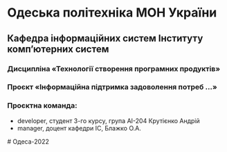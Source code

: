 # Одеська політехніка МОН України
## Кафедра інформаційних систем Інституту комп’ютерних систем
### Дисципліна «Технології створення програмних продуктів»
### Проєкт «Інформаційна підтримка задоволення потреб ...»
### Проєктна команда:
<ul>
    <li>developer, студент 3-го курсу, група АІ-204 Крутієнко Андрій</li>
    <li> manager, доцент кафедри ІС, Блажко О.А.</li>
</ul> 
# Одеса-2022 
